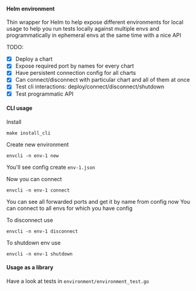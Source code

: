 #### Helm environment
Thin wrapper for Helm to help expose different environments for local usage to help you run tests locally against multiple envs and programmatically in ephemeral envs at the same time with a nice API

TODO:
- [x] Deploy a chart
- [x] Expose required port by names for every chart
- [x] Have persistent connection config for all charts
- [x] Can connect/disconnect with particular chart and all of them at once
- [x] Test cli interactions: deploy/connect/disconnect/shutdown
- [x] Test programmatic API

#### CLI usage
Install
```
make install_cli
```

Create new environment
```
envcli -n env-1 new
```
You'll see config create `env-1.json`

Now you can connect
```
envcli -n env-1 connect
```
You can see all forwarded ports and get it by name from config now
You can connect to all envs for which you have config

To disconnect use
```
envcli -n env-1 disconnect
```
To shutdown env use
```
envcli -n env-1 shutdown
```

#### Usage as a library
Have a look at tests in `environment/environment_test.go`